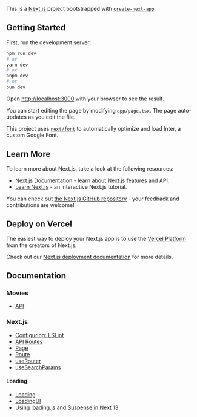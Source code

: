 This is a [Next.js](https://nextjs.org/) project bootstrapped with [`create-next-app`](https://github.com/vercel/next.js/tree/canary/packages/create-next-app).

## Getting Started

First, run the development server:

```bash
npm run dev
# or
yarn dev
# or
pnpm dev
# or
bun dev
```

Open [http://localhost:3000](http://localhost:3000) with your browser to see the result.

You can start editing the page by modifying `app/page.tsx`. The page auto-updates as you edit the file.

This project uses [`next/font`](https://nextjs.org/docs/basic-features/font-optimization) to automatically optimize and load Inter, a custom Google Font.

## Learn More

To learn more about Next.js, take a look at the following resources:

- [Next.js Documentation](https://nextjs.org/docs) - learn about Next.js features and API.
- [Learn Next.js](https://nextjs.org/learn) - an interactive Next.js tutorial.

You can check out [the Next.js GitHub repository](https://github.com/vercel/next.js/) - your feedback and contributions are welcome!

## Deploy on Vercel

The easiest way to deploy your Next.js app is to use the [Vercel Platform](https://vercel.com/new?utm_medium=default-template&filter=next.js&utm_source=create-next-app&utm_campaign=create-next-app-readme) from the creators of Next.js.

Check out our [Next.js deployment documentation](https://nextjs.org/docs/deployment) for more details.

## Documentation

### Movies

- [API](https://developer.themoviedb.org/reference/intro/getting-started)

### Next.js

- [Configuring: ESLint](https://nextjs.org/docs/pages/building-your-application/configuring/eslint)
- [API Routes](https://nextjs.org/docs/pages/building-your-application/routing/api-routes)
- [Page](https://nextjs.org/docs/app/api-reference/file-conventions/page)
- [Route](https://nextjs.org/docs/app/api-reference/file-conventions/route)
- [useRouter](https://nextjs.org/docs/app/api-reference/functions/use-router)
- [useSearchParams](https://nextjs.org/docs/app/api-reference/functions/use-search-params)

#### Loading

- [Loading](https://nextjs.org/docs/app/api-reference/file-conventions/loading)
- [LoadingUI](https://nextjs.org/docs/app/building-your-application/routing/loading-ui-and-streaming)
- [Using loading.js and Suspense in Next 13](https://dev.to/peterlidee/using-loadingjs-and-suspense-in-next-13-1n7g)
